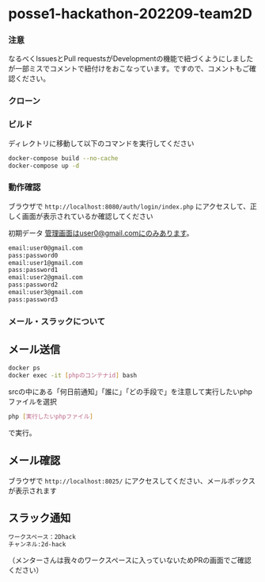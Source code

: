 # posse1-hackathon-202209-team2D
### 注意
なるべくIssuesとPull requestsがDevelopmentの機能で紐づくようにしましたが一部ミスでコメントで紐付けをおこなっています。ですので、コメントもご確認ください。

### クローン

### ビルド

ディレクトリに移動して以下のコマンドを実行してください

```bash
docker-compose build --no-cache
docker-compose up -d
```

### 動作確認

ブラウザで `http://localhost:8080/auth/login/index.php` にアクセスして、正しく画面が表示されているか確認してください

初期データ
管理画面はuser0@gmail.comにのみあります。
```bash
email:user0@gmail.com
pass:password0
email:user1@gmail.com
pass:password1
email:user2@gmail.com
pass:password2
email:user3@gmail.com
pass:password3
```

### メール・スラックについて

## メール送信
```bash
docker ps
docker exec -it [phpのコンテナid] bash
```
srcの中にある「何日前通知」「誰に」「どの手段で」を注意して実行したいphpファイルを選択

```bash
php [実行したいphpファイル]
```
で実行。

## メール確認

ブラウザで `http://localhost:8025/` にアクセスしてください、メールボックスが表示されます

## スラック通知
```bash
ワークスペース：2Dhack
チャンネル:2d-hack
```
（メンターさんは我々のワークスペースに入っていないためPRの画面でご確認ください）

